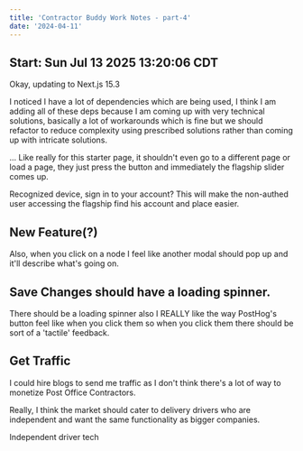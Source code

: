 ```yaml
---
title: 'Contractor Buddy Work Notes - part-4'
date: '2024-04-11'
---
```


## Start: Sun Jul 13 2025 13:20:06 CDT

Okay, updating to Next.js 15.3 

I noticed I have a lot of dependencies which are being used, I think I am adding all of these deps because I am coming up with very technical solutions, basically a lot of workarounds which is fine but we should refactor to reduce complexity using prescribed solutions rather than coming up with intricate solutions. 


...
Like really for this starter page, it shouldn't even go to a different page or load a page, they just press the button and immediately the flagship slider comes up. 



Recognized device, sign in to your account? This will make the non-authed user accessing the flagship find his account and place easier.


## New Feature(?)

Also, when you click on a node I feel like another modal should pop up and it'll describe what's going on.


## Save Changes should have a loading spinner.

There should be a loading spinner also I REALLY like the way PostHog's button feel like when you click them so when you click them there should be sort of a 'tactile' feedback.

## Get Traffic

I could hire blogs to send me traffic as I don't think there's a lot of way to monetize Post Office Contractors. 



Really, I think the market should cater to delivery drivers who are independent and want the same functionality as bigger companies. 

Independent driver tech 
